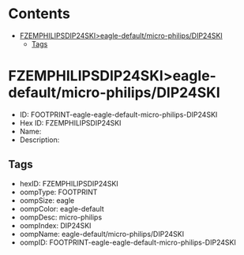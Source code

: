 



Contents
========

* [FZEMPHILIPSDIP24SKI>eagle-default/micro-philips/DIP24SKI](#fzemphilipsdip24skieagle-defaultmicro-philipsdip24ski)
	* [Tags](#tags)

# FZEMPHILIPSDIP24SKI>eagle-default/micro-philips/DIP24SKI

- ID: FOOTPRINT-eagle-eagle-default-micro-philips-DIP24SKI
- Hex ID: FZEMPHILIPSDIP24SKI
- Name: 
- Description: 

## Tags

- hexID: FZEMPHILIPSDIP24SKI
- oompType: FOOTPRINT
- oompSize: eagle
- oompColor: eagle-default
- oompDesc: micro-philips
- oompIndex: DIP24SKI
- oompName: eagle-default/micro-philips/DIP24SKI
- oompID: FOOTPRINT-eagle-eagle-default-micro-philips-DIP24SKI
